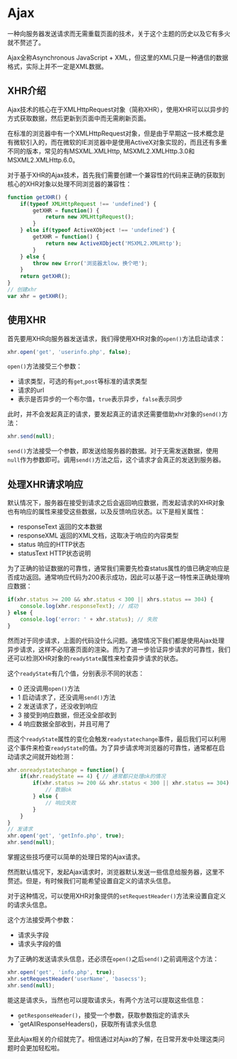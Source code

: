 # Ajax

一种向服务器发送请求而无需重载页面的技术，关于这个主题的历史以及它有多火就不赘述了。

Ajax全称Asynchronous JavaScript + XML，但这里的XML只是一种通信的数据格式，实际上并不一定是XML数据。

## XHR介绍

Ajax技术的核心在于XMLHttpRequest对象（简称XHR），使用XHR可以以异步的方式获取数据，然后更新到页面中而无需刷新页面。

在标准的浏览器中有一个XMLHttpRequest对象，但是由于早期这一技术概念是有微软引入的，而在微软的IE浏览器中是使用ActiveX对象实现的，而且还有多重不同的版本，常见的有MSXML.XMLHttp, MSXML2.XMLHttp.3.0和MSXML2.XMLHttp.6.0。

对于基于XHR的Ajax技术，首先我们需要创建一个兼容性的代码来正确的获取到核心的XHR对象以处理不同浏览器的兼容性：

```javascript
function getXHR() {
	if(typeof XMLHttpRequest !== 'undefined') {
		getXHR = function() {
			return new XMLHttpRequest();
		}
	} else if(typeof ActiveXObject !== 'undefined') {
		getXHR = function() {
			return new ActiveXObject('MSXML2.XMLHttp');
		}
	} else {
		throw new Error('浏览器太low，换个吧');
	}
	return getXHR();
}
// 创建xhr
var xhr = getXHR();
```

## 使用XHR

首先要用XHR向服务器发送请求，我们得使用XHR对象的`open()`方法启动请求：

```javascript
xhr.open('get', 'userinfo.php', false);
```

`open()`方法接受三个参数： 

- 请求类型，可选的有`get`,`post`等标准的请求类型
- 请求的url
- 表示是否异步的一个布尔值，`true`表示异步，`false`表示同步

此时，并不会发起真正的请求，要发起真正的请求还需要借助xhr对象的`send()`方法：

```javascript
xhr.send(null);
```

`send()`方法接受一个参数，即发送给服务器的数据。对于无需发送数据，使用`null`作为参数即可。调用`send()`方法之后，这个请求才会真正的发送到服务器。

## 处理XHR请求响应

默认情况下，服务器在接受到请求之后会返回响应数据，而发起请求的XHR对象也有响应的属性来接受这些数据，以及反馈响应状态。以下是相关属性：

- responseText 返回的文本数据
- responseXML 返回的XML文档，这取决于响应的内容类型
- status 响应的HTTP状态
- statusText HTTP状态说明

为了正确的验证数据的可靠性，通常我们需要先检查status属性的值已确定响应是否成功返回。通常响应代码为200表示成功，因此可以基于这一特性来正确处理响应数据：

```javascript
if(xhr.status >= 200 && xhr.status < 300 || xhrs.status == 304) {
	console.log(xhr.responseText); // 成功
} else {
	console.log('error: ' + xhr.status); // 失败
}
```

然而对于同步请求，上面的代码没什么问题。通常情况下我们都是使用Ajax处理异步请求，这样不必阻塞页面的渲染。而为了进一步验证异步请求的可靠性，我们还可以检测XHR对象的`readyState`属性来检查异步请求的状态。

这个`readyState`有几个值，分别表示不同的状态：

- 0 还没调用`open()`方法
- 1 启动请求了，还没调用`send()`方法
- 2 发送请求了，还没收到响应
- 3 接受到响应数据，但还没全部收到
- 4 响应数据全部收到，并且可用了

而这个`readyState`属性的变化会触发`readystatechange`事件，最后我们可以利用这个事件来检查`readyState`的值。为了异步请求垮浏览器的可靠性，通常都在启动请求之间就开始检测：

```javascript
xhr.onreadystatechange = function() {
	if(xhr.readyState == 4) { // 通常都只处理ok的情况
		if(xhr.status >= 200 && xhr.status < 300 || xhr.status == 304) {
			// 数据ok
		} else {
			// 响应失败
		}
	}
}
// 发请求
xhr.open('get', 'getInfo.php', true);
xhr.send(null);
```

掌握这些技巧便可以简单的处理日常的Ajax请求。

然而默认情况下，发起Ajax请求时，浏览器默认发送一些信息给服务器，这里不赘述。但是，有时候我们可能希望设置自定义的请求头信息。

对于这种情况，可以使用XHR对象提供的`setRequestHeader()`方法来设置自定义的请求头信息。

这个方法接受两个参数：

- 请求头字段
- 请求头字段的值

为了正确的发送请求头信息，还必须在`open()`之后`send()`之前调用这个方法：

```javascript
xhr.open('get', 'info.php', true);
xhr.setRequestHeader('userName', 'basecss');
xhr.send(null);
```

能这是请求头，当然也可以提取请求头，有两个方法可以提取这些信息：

- `getResponseHeader()`，接受一个参数，获取参数指定的请求头
- `getAllResponseHeaders()，获取所有请求头信息

至此Ajax相关的介绍就完了。相信通过对Ajax的了解，在日常开发中处理这类问题时会更加轻松啦。

